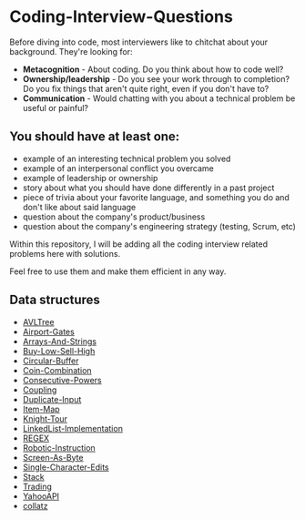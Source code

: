 # Coding-Interview-Questions
Before diving into code, most interviewers like to chitchat about your
background. They're looking for:
- **Metacognition** - About coding. Do you think about how to code well?
- **Ownership/leadership** - Do you see your work through to completion? Do you
  fix things that aren't quite right, even if you don't have to?
- **Communication** -  Would chatting with you about a technical problem be
  useful or painful?

You should have at least one:
----------------------------------

- example of an interesting technical problem you solved
- example of an interpersonal conflict you overcame
- example of leadership or ownership
- story about what you should have done differently in a past project
- piece of trivia about your favorite language, and something you do and don't
  like about said language
- question about the company's product/business
- question about the company's engineering strategy (testing, Scrum, etc)

Within this repository, I will be adding all the coding interview related
problems here with solutions.

Feel free to use them and make them efficient in any way.

## Data structures

- [AVLTree](https://github.com/BroGrammerStastic/Coding-Interview-Questions/tree/master/AVLTree)
- [Airport-Gates](https://github.com/BroGrammerStastic/Coding-Interview-Questions/tree/master/Airport-Gates)
- [Arrays-And-Strings](https://github.com/BroGrammerStastic/Coding-Interview-Questions/tree/master/Arrays-And-Strings)
- [Buy-Low-Sell-High](https://github.com/BroGrammerStastic/Coding-Interview-Questions/tree/master/Buy-Low-Sell-High)
- [Circular-Buffer](https://github.com/BroGrammerStastic/Coding-Interview-Questions/tree/master/Circular-Buffer)
- [Coin-Combination](https://github.com/BroGrammerStastic/Coding-Interview-Questions/tree/master/Coin-Combination)
- [Consecutive-Powers](https://github.com/BroGrammerStastic/Coding-Interview-Questions/tree/master/Consecutive-Powers)
- [Coupling](https://github.com/BroGrammerStastic/Coding-Interview-Questions/tree/master/Coupling)
- [Duplicate-Input](https://github.com/BroGrammerStastic/Coding-Interview-Questions/tree/master/Duplicate-Inputs)
- [Item-Map](https://github.com/BroGrammerStastic/Coding-Interview-Questions/tree/master/Item-Map)
- [Knight-Tour](https://github.com/BroGrammerStastic/Coding-Interview-Questions/tree/master/Knight-Tour)
- [LinkedList-Implementation](https://github.com/BroGrammerStastic/Coding-Interview-Questions/tree/master/LinkedList-Implementation)
- [REGEX](https://github.com/BroGrammerStastic/Coding-Interview-Questions/tree/master/REGEX)
- [Robotic-Instruction](https://github.com/BroGrammerStastic/Coding-Interview-Questions/tree/master/Robotic-Instruction)
- [Screen-As-Byte](https://github.com/BroGrammerStastic/Coding-Interview-Questions/tree/master/Screen-As-Byte)
- [Single-Character-Edits](https://github.com/BroGrammerStastic/Coding-Interview-Questions/tree/master/Single-Character-Edits)
- [Stack](https://github.com/BroGrammerStastic/Coding-Interview-Questions/tree/master/Stack)
- [Trading](https://github.com/BroGrammerStastic/Coding-Interview-Questions/tree/master/Trading)
- [YahooAPI](https://github.com/BroGrammerStastic/Coding-Interview-Questions/tree/master/YahooAPI)
- [collatz](https://github.com/BroGrammerStastic/Coding-Interview-Questions/tree/master/collatz)
